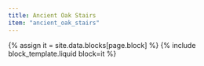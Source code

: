 ```yaml
---
title: Ancient Oak Stairs
item: "ancient_oak_stairs"
---
```


{% assign it = site.data.blocks[page.block] %}
{% include block_template.liquid block=it %}

